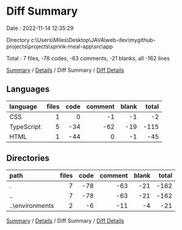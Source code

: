 # Diff Summary

Date : 2022-11-14 12:35:29

Directory c:\\Users\\Miles\\Desktop\\JAVA\\web-dev\\mygithub-projects\\projects\\sprink-meal-app\\src\\app

Total : 7 files,  -78 codes, -63 comments, -21 blanks, all -162 lines

[Summary](results.md) / [Details](details.md) / Diff Summary / [Diff Details](diff-details.md)

## Languages
| language | files | code | comment | blank | total |
| :--- | ---: | ---: | ---: | ---: | ---: |
| CSS | 1 | 0 | -1 | -1 | -2 |
| TypeScript | 5 | -34 | -62 | -19 | -115 |
| HTML | 1 | -44 | 0 | -1 | -45 |

## Directories
| path | files | code | comment | blank | total |
| :--- | ---: | ---: | ---: | ---: | ---: |
| . | 7 | -78 | -63 | -21 | -162 |
| .. | 7 | -78 | -63 | -21 | -162 |
| ..\\environments | 2 | -6 | -11 | -4 | -21 |

[Summary](results.md) / [Details](details.md) / Diff Summary / [Diff Details](diff-details.md)